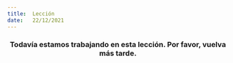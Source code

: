 ```yaml
---
title:  Lección
date:   22/12/2021
---
```


### <center>Todavía estamos trabajando en esta lección. Por favor, vuelva más tarde.</center>